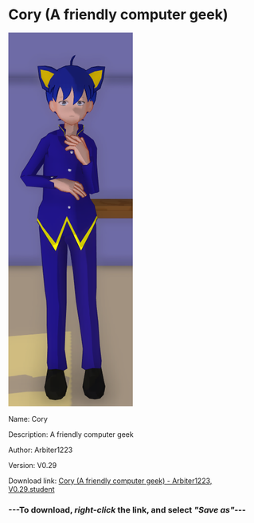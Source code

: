 # Cory (A friendly computer geek)

<img src = "https://raw.githubusercontent.com/Arbiter1223/Daigaku-Gurashi-Custom-Students/master/Students/Files/Cory%20(A%20friendly%20computer%20geek).png">

Name: Cory

Description: A friendly computer geek

Author: Arbiter1223

Version: V0.29

Download link: <a href="https://raw.githubusercontent.com/Arbiter1223/Daigaku-Gurashi-Custom-Students/master/Students/Files/Cory%20(A%20friendly%20computer%20geek)%20-%20Arbiter1223%2C%20V0.29.student">Cory (A friendly computer geek) - Arbiter1223, V0.29.student</a>

### ---**To download, _right-click_ the link, and select _"Save as"_**---
